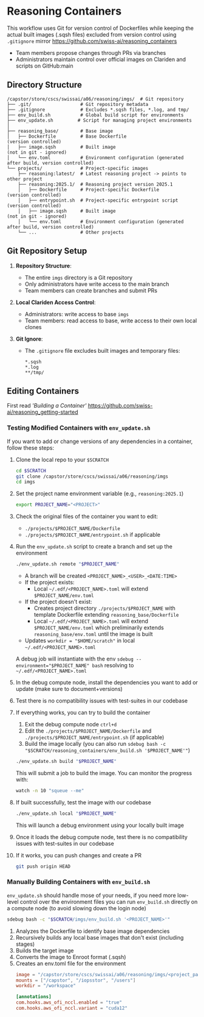 # Reasoning Containers

This workflow uses Git for version control of Dockerfiles while keeping the actual built images (.sqsh files) excluded from version control using `.gitignore` mirror https://github.com/swiss-ai/reasoning_containers
- Team members propose changes through PRs via branches
- Administrators maintain control over official images on Clariden and scripts on GitHub:main

## Directory Structure

```
/capstor/store/cscs/swissai/a06/reasoning/imgs/  # Git repository
├── .git/                  # Git repository metadata
├── .gitignore             # Excludes *.sqsh files, *.log, and tmp/
├── env_build.sh           # Global build script for environments
├── env_update.sh         # Script for managing project environments
│
├── reasoning_base/        # Base image
│   ├── Dockerfile         # Base Dockerfile                                  (version controlled)
│   ├── image.sqsh         # Built image                                    (not in git - ignored)
│   └── env.toml           # Environment configuration (generated after build, version controlled)
└── projects/              # Project-specific images
    ├── reasoning:latest/  # Latest reasoning project -> points to other project
    ├── reasoning:2025.1/  # Reasoning project version 2025.1
    │   ├── Dockerfile     # Project-specific Dockerfile                      (version controlled)
    │   ├── entrypoint.sh  # Project-specific entrypoint script               (version controlled)
    │   ├── image.sqsh     # Built image                                    (not in git - ignored)
    │   └── env.toml       # Environment configuration (generated after build, version controlled)
    └── ...                # Other projects
```

## Git Repository Setup

1. **Repository Structure**:
   - The entire `imgs` directory is a Git repository
   - Only administrators have write access to the main branch
   - Team members can create branches and submit PRs

2. **Local Clariden Access Control**:
   - Administrators: write access to base `imgs`
   - Team members: read access to base, write access to their own local clones

3. **Git Ignore**:
   - The `.gitignore` file excludes built images and temporary files:
     ```
     *.sqsh
     *.log
     **/tmp/
     ```

## Editing Containers

First read _'Building a Container'_ https://github.com/swiss-ai/reasoning_getting-started

### Testing Modified Containers with `env_update.sh`

If you want to add or change versions of any dependencies in a container, follow these steps:

1. Clone the local repo to your `$SCRATCH`
   ```bash
   cd $SCRATCH
   git clone /capstor/store/cscs/swissai/a06/reasoning/imgs
   cd imgs
   ```

2. Set the project name environment variable (e.g., `reasoning:2025.1`)
   ```bash
   export PROJECT_NAME="<PROJECT>"
   ```

3. Check the original files of the container you want to edit:
   - `./projects/$PROJECT_NAME/Dockerfile`
   - `./projects/$PROJECT_NAME/entrypoint.sh` if applicable

4. Run the `env_update.sh` script to create a branch and set up the environment
   ```bash
   ./env_update.sh remote "$PROJECT_NAME"
   ```
   - A branch will be created `<PROJECT_NAME>_<USER>_<DATE:TIME>`
   - If the project exists:
     - Local `~/.edf/<PROJECT_NAME>.toml` will extend `$PROJECT_NAME/env.toml`
   - If the project doesn't exist:
     - Creates project directory `./projects/$PROJECT_NAME` with template Dockerfile extending `reasoning_base/Dockerfile`
     - Local `~/.edf/<PROJECT_NAME>.toml` will extend `$PROJECT_NAME/env.toml` which preliminarily extends `reasoning_base/env.toml` until the image is built
   - Updates `workdir = "$HOME/scratch"` in local `~/.edf/<PROJECT_NAME>.toml`

   A debug job will instantiate with the env `sdebug --environment="$PROJECT_NAME" bash` resolving to `~/.edf/<PROJECT_NAME>.toml`

5. In the debug compute node, install the dependencies you want to add or update (make sure to document+versions)

6. Test there is no compatibility issues with test-suites in our codebase

7. If everything works, you can try to build the container
   1. Exit the debug compute node `ctrl+d`
   2. Edit the `./projects/$PROJECT_NAME/Dockerfile` and `./projects/$PROJECT_NAME/entrypoint.sh` (if applicable)
   3. Build the image locally (you can also run `sdebug bash -c "$SCRATCH/reasoning_containers/env_build.sh '$PROJECT_NAME'"`)
   ```bash
   ./env_update.sh build "$PROJECT_NAME"
   ```
   This will submit a job to build the image. You can monitor the progress with:
   ```bash
   watch -n 10 "squeue --me"
   ```

8. If built successfully, test the image with our codebase
   ```bash
   ./env_update.sh local "$PROJECT_NAME"
   ```
   This will launch a debug environment using your locally built image

9. Once it loads the debug compute node, test there is no compatibility issues with test-suites in our codebase

10. If it works, you can push changes and create a PR
      ```bash
      git push origin HEAD
      ```

### Manually Building Containers with `env_build.sh`

`env_update.sh` should handle mose of your needs, if you need more low-level control over the environment files you can run `env_build.sh` directly on a compute node (to avoid slowing down the login node)

```bash
sdebug bash -c "$SCRATCH/imgs/env_build.sh '<PROJECT_NAME>'"
```
1. Analyzes the Dockerfile to identify base image dependencies
2. Recursively builds any local base images that don't exist (including stages)
3. Builds the target image
4. Converts the image to Enroot format (.sqsh)
5. Creates an env.toml file for the environment
   ```toml
   image = "/capstor/store/cscs/swissai/a06/reasoning/imgs/<project_path>/image.sqsh"
   mounts = ["/capstor", "/iopsstor", "/users"]
   workdir = "/workspace"

   [annotations]
   com.hooks.aws_ofi_nccl.enabled = "true"
   com.hooks.aws_ofi_nccl.variant = "cuda12"
   ```
